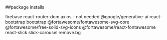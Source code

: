 ##package installs

firebase
react-router-dom
axios - not needed
@google/generative-ai
react-bootstrap
bootstrap
@fortawesome/fontawesome-svg-core
@fortawesome/free-solid-svg-icons
@fortawesome/react-fontawesome
react-slick
slick-carousel
remove.bg